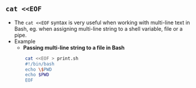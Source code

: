 ## `cat <<EOF`
- The `cat <<EOF` syntax is very useful when working with multi-line text in Bash, eg. when assigning multi-line string to a shell variable, file or a pipe.
- Example
	- **Passing multi-line string to a file in Bash**
	```bash
		cat <<EOF > print.sh
		#!/bin/bash
		echo \$PWD
		echo $PWD
		EOF
	```

